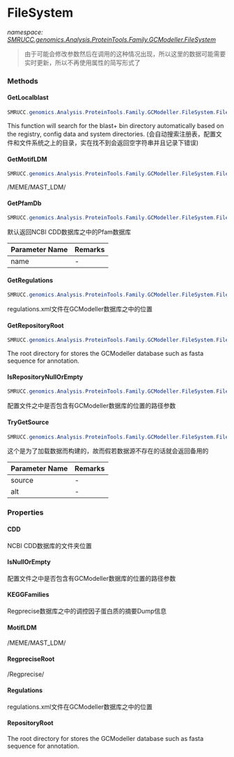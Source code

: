 ﻿# FileSystem
_namespace: [SMRUCC.genomics.Analysis.ProteinTools.Family.GCModeller.FileSystem](./index.md)_



> 由于可能会修改参数然后在调用的这种情况出现，所以这里的数据可能需要实时更新，所以不再使用属性的简写形式了


### Methods

#### GetLocalblast
```csharp
SMRUCC.genomics.Analysis.ProteinTools.Family.GCModeller.FileSystem.FileSystem.GetLocalblast
```
This function will search for the blast+ bin directory automatically based on the 
 registry, config data and system directories.
 (会自动搜索注册表，配置文件和文件系统之上的目录，实在找不到会返回空字符串并且记录下错误)

#### GetMotifLDM
```csharp
SMRUCC.genomics.Analysis.ProteinTools.Family.GCModeller.FileSystem.FileSystem.GetMotifLDM(System.String)
```
<RegpreciseRoot>/MEME/MAST_LDM/

#### GetPfamDb
```csharp
SMRUCC.genomics.Analysis.ProteinTools.Family.GCModeller.FileSystem.FileSystem.GetPfamDb(System.String)
```
默认返回NCBI CDD数据库之中的Pfam数据库

|Parameter Name|Remarks|
|--------------|-------|
|name|-|


#### GetRegulations
```csharp
SMRUCC.genomics.Analysis.ProteinTools.Family.GCModeller.FileSystem.FileSystem.GetRegulations
```
regulations.xml文件在GCModeller数据库之中的位置

#### GetRepositoryRoot
```csharp
SMRUCC.genomics.Analysis.ProteinTools.Family.GCModeller.FileSystem.FileSystem.GetRepositoryRoot
```
The root directory for stores the GCModeller database such as fasta sequence for annotation.

#### IsRepositoryNullOrEmpty
```csharp
SMRUCC.genomics.Analysis.ProteinTools.Family.GCModeller.FileSystem.FileSystem.IsRepositoryNullOrEmpty
```
配置文件之中是否包含有GCModeller数据库的位置的路径参数

#### TryGetSource
```csharp
SMRUCC.genomics.Analysis.ProteinTools.Family.GCModeller.FileSystem.FileSystem.TryGetSource(System.String,System.Func{System.String})
```
这个是为了加载数据而构建的，故而假若数据源不存在的话就会返回备用的

|Parameter Name|Remarks|
|--------------|-------|
|source|-|
|alt|-|



### Properties

#### CDD
NCBI CDD数据库的文件夹位置
#### IsNullOrEmpty
配置文件之中是否包含有GCModeller数据库的位置的路径参数
#### KEGGFamilies
Regprecise数据库之中的调控因子蛋白质的摘要Dump信息
#### MotifLDM
<RegpreciseRoot>/MEME/MAST_LDM/
#### RegpreciseRoot
<RepositoryRoot>/Regprecise/
#### Regulations
regulations.xml文件在GCModeller数据库之中的位置
#### RepositoryRoot
The root directory for stores the GCModeller database such as fasta sequence for annotation.
